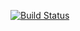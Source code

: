 [![Build Status](https://www.travis-ci.org/niu203/niu203.github.io.svg?branch=master)](https://www.travis-ci.org/niu203/niu203.github.io)
